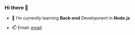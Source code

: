 ### Hi there 👋


<!-- **datkumar/datkumar** is a ✨ _special_ ✨ repository because its `README.md` (this file) appears on your GitHub profile.

Here are some ideas to get you started:
 -->

- 🌱 I’m currently learning **Back-end** Development in **Node.js**
<!-- - 👯 I’m looking to collaborate on ...
- 🤔 I’m looking for help with ...
- 💬 Ask me about ... -->
- 📫 Email: [email](kumar.deshmukh945@gmail.com)
<!-- - 😄 Pronouns: ...
- ⚡ Fun fact: ... -->

